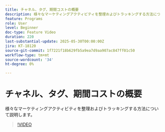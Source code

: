 ```yaml
---
title: チャネル、タグ、期間コストの概要
description: 様々なマーケティングアクティビティを整理およびトラッキングする方法について説明します。
feature: Programs
role: User
level: Beginner
doc-type: Feature Video
duration: 220
last-substantial-update: 2025-05-30T00:00:00Z
jira: KT-18120
source-git-commit: 1f7221f18b629fb5a9ea7d9aa907ac847ff01c50
workflow-type: tm+mt
source-wordcount: '34'
ht-degree: 0%

---
```



# チャネル、タグ、期間コストの概要

様々なマーケティングアクティビティを整理およびトラッキングする方法について説明します。

>[!VIDEO](https://video.tv.adobe.com/v/3458519/?captions=jpn&learn=on&enablevpops)
